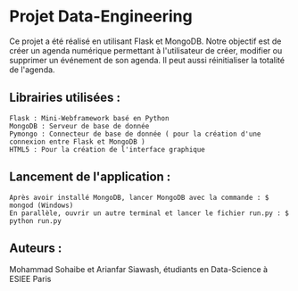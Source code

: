 # Projet Data-Engineering

Ce projet a été réalisé en utilisant Flask et MongoDB. Notre objectif est de créer un agenda numérique permettant à l'utilisateur de créer, modifier ou supprimer un événement de son agenda. Il peut aussi réinitialiser la totalité de l'agenda.

## Librairies utilisées :

  	Flask : Mini-Webframework basé en Python  
	MongoDB : Serveur de base de donnée  
	Pymongo : Connecteur de base de donnée ( pour la création d'une connexion entre Flask et MongoDB )  
	HTML5 : Pour la création de l'interface graphique  

## Lancement de l'application :

	Après avoir installé MongoDB, lancer MongoDB avec la commande : $ mongod (Windows)
	En parallèle, ouvrir un autre terminal et lancer le fichier run.py : $ python run.py
	
## Auteurs :

Mohammad Sohaibe et Arianfar Siawash, étudiants en Data-Science à ESIEE Paris

